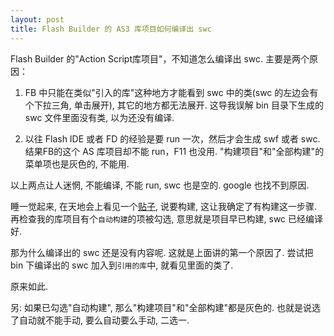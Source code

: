 ```yaml
---
layout: post
title: Flash Builder 的 AS3 库项目如何编译出 swc
---
```


Flash Builder 的"Action Script库项目"，不知道怎么编译出 swc. 主要是两个原因：

1. FB 中只能在类似"引入的库"这种地方才能看到 swc 中的类(swc 的左边会有个下拉三角, 单击展开), 其它的地方都无法展开. 这导我误解 bin 目录下生成的 swc 文件里面没有类, 以为还没有编译.

2. 以往 Flash IDE 或者 FD 的经验是要 run 一次，然后才会生成 swf 或者 swc. 结果FB的这个 AS 库项目却不能 run，F11 也没用. "构建项目"和"全部构建"的菜单项也是灰色的, 不能用.

以上两点让人迷惘, 不能编译, 不能 run, swc 也是空的. google 也找不到原因.

睡一觉起来, 在天地会上看见一个[贴子](http://bbs.9ria.com/thread-198640-1-1.html), 说要构建, 这让我确定了有构建这一步骤. 再检查我的库项目有个`自动构建`的项被勾选, 意思就是项目早已构建, swc 已经编译好.

那为什么编译出的 swc 还是没有内容呢. 这就是上面讲的第一个原因了. 尝试把 bin 下编译出的 swc 加入到`引用的库`中, 就看见里面的类了.

原来如此.

另: 如果已勾选"自动构建", 那么"构建项目"和"全部构建"都是灰色的. 也就是说选了自动就不能手动, 要么自动要么手动, 二选一.
